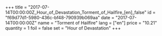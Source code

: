 +++
title = "2017-07-14T00:00:00Z_Hour_of_Devastation_Torment_of_Hailfire_[en]_false"
id = "f69d77d1-5980-436c-bf48-790939b069aa"
date = "2017-07-14T00:00:00Z"
name = "Torment of Hailfire"
lang = ["en"]
price = "10.21"
quantity = 1
foil = false
set = "Hour of Devastation"
+++
